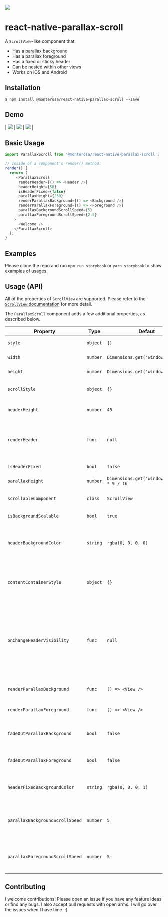 [![](https://img.shields.io/npm/dm/@monterosa/react-native-parallax-scroll.svg?style=flat-square)](https://www.npmjs.com/package/@monterosa/react-native-parallax-scroll)

# react-native-parallax-scroll

A `ScrollView`-like component that:

- Has a parallax background
- Has a parallax foreground
- Has a fixed or sticky header
- Can be nested within other views
- Works on iOS and Android

## Installation

```
$ npm install @monterosa/react-native-parallax-scroll --save
```

## Demo

| ![](./demo/demo-1.gif) | ![](./demo/demo-2.gif) | ![](./demo/demo-3.gif) |

## Basic Usage

```js
import ParallaxScroll from '@monterosa/react-native-parallax-scroll';

// Inside of a component's render() method:
render() {
  return (
     <ParallaxScroll
      renderHeader={() => <Header />}
      headerHeight={50}
      isHeaderFixed={false}
      parallaxHeight={250}
      renderParallaxBackground={() => <Background />}
      renderParallaxForeground={() => <Foreground />}
      parallaxBackgroundScrollSpeed={5}
      parallaxForegroundScrollSpeed={2.5}
    >
      <Welcome />
    </ParallaxScroll>
  );
}
```

## Examples

Please clone the repo and run `npm run storybook` or `yarn storybook` to show examples of usages.

## Usage (API)

All of the properties of `ScrollView` are supported. Please refer to the
[`ScrollView` documentation](https://facebook.github.io/react-native/docs/scrollview.html) for more detail.

The `ParallaxScroll` component adds a few additional properties, as described below.

| Property | Type | Defaut | Description |
| -------- | ---- | -------- | ----------- |
| `style` | `object` | `{}` | Component's styles
| `width` | `number` | `Dimensions.get('window').width` | Component's width. |
| `height` | `number` | `Dimensions.get('window').height` | Component's height. |
| `scrollStyle` | `object` | `{}` | These styles will be applied to the scroll view. |
| `headerHeight` | `number` | `45` | This is the height of sticky(fixed) header. |
| `renderHeader` | `func` | `null` | This renders an optional sticky(fixed) header that will be visible to the top of the view. |
| `isHeaderFixed` | `bool` | `false` | Is header fixed to top(not sticky)? |
| `parallaxHeight` | `number` | `Dimensions.get('window').width * 9 / 16` | This is the height of parallax. |
| `scrollableComponent` | `class` | `ScrollView` | This is a class of scrollable component. |
| `isBackgroundScalable` | `bool` | `true` | Is background scalable on iOS? |
| `headerBackgroundColor` | `string` | `rgba(0, 0, 0, 0)` | The color of the unsticked(unfixed) header background. Can be empty `''` string.|
| `contentContainerStyle` | `object` | `{}` | These styles will be applied to the scroll view content container which wraps all of the child views. |
| `onChangeHeaderVisibility` | `func` | `null` | A callback function that is invoked when the parallax header is hidden or shown (as the user is scrolling). Function is called with a `boolean` value to indicate whether header is visible or not. |
| `renderParallaxBackground` | `func` | `() => <View />` | This renders the background of the parallax. |
| `renderParallaxForeground` | `func` | `() => <View />` | This renders the foreground of the parallax. |
| `fadeOutParallaxBackground` | `bool` | `false` | If `true`, the background will fade out as the user scrolls up. |
| `fadeOutParallaxForeground` | `bool` | `false` | If `true`, the foreground will fade out as the user scrolls up. |
| `headerFixedBackgroundColor` | `string` | `rgba(0, 0, 0, 1)` | The color of the sticked(fixed) header background. |
| `parallaxBackgroundScrollSpeed` | `number` | `5` | The speed factor that the background moves at relative to the scroll content. |
| `parallaxForegroundScrollSpeed` | `number` | `5` | The speed factor that the foreground moves at relative to the scroll content. |


## Contributing

I welcome contributions! Please open an issue if you have any feature ideas
or find any bugs. I also accept pull requests with open arms. I will
go over the issues when I have time. :)
